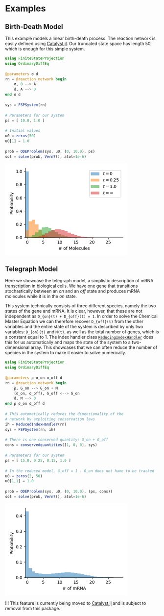 # Examples

## Birth-Death Model

This example models a linear birth-death process. The reaction network is easily defined using [Catalyst.jl](https://github.com/SciML/Catalyst.jl). Our truncated state space has length 50, which is enough for this simple system.

```julia
using FiniteStateProjection
using OrdinaryDiffEq

@parameters σ d
rn = @reaction_network begin
    σ, 0 --> A
    d, A --> 0
end σ d

sys = FSPSystem(rn)

# Parameters for our system
ps = [ 10.0, 1.0 ]

# Initial values
u0 = zeros(50)
u0[1] = 1.0

prob = ODEProblem(sys, u0, (0, 10.0), ps)
sol = solve(prob, Vern7(), atol=1e-6)
```
![Visualisation](assets/birth_death.png)

## Telegraph Model

Here we showcase the telegraph model, a simplistic description of mRNA transcription in biological cells. We have one gene that transitions stochastically between an *on* and an *off* state and produces mRNA molecules while it is in the *on* state.

This system technically consists of three different species, namely the two states of the gene and mRNA. It is clear, however, that these are not independent as ``D_{on}(t) + D_{off}(t) = 1``. In order to solve the Chemical Master Equation we can therefore recover ``D_{off}(t)`` from the other variables and the entire state of the system is described by only two variables: ``D_{on}(t)`` and ``M(t)``, as well as the total number of genes, which is a constant equal to $1$. The index handler class [`ReducingIndexHandler`](@ref) does this for us automatically and maps the state of the system to a two-dimensional array. This showcases that we can often reduce the number of species in the system to make it easier to solve numerically.

```julia
using FiniteStateProjection
using OrdinaryDiffEq

@parameters ρ σ_on σ_off d
rn = @reaction_network begin
    ρ, G_on --> G_on + M
    (σ_on, σ_off), G_off <--> G_on
    d, M --> 0
end ρ σ_on σ_off d

# This automatically reduces the dimensionality of the
# network by exploiting conservation laws
ih = ReducedIndexHandler(rn)
sys = FSPSystem(rn, ih)

# There is one conserved quantity: G_on + G_off
cons = conservedquantities([1, 0, 0], sys)

# Parameters for our system
ps = [ 15.0, 0.25, 0.15, 1.0 ]

# In the reduced model, G_off = 1 - G_on does not have to be tracked
u0 = zeros(2, 50)
u0[1,1] = 1.0

prob = ODEProblem(sys, u0, (0, 10.0), (ps, cons))
sol = solve(prob, Vern7(), atol=1e-6)
```
![Visualisation](assets/telegraph.png)

!!! This feature is currently being moved to [Catalyst.jl](https://github.com/SciML/Catalyst.jl) and is subject to removal from this package.
